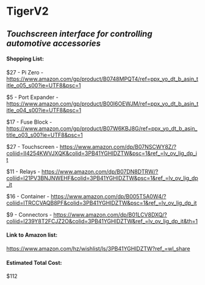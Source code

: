 # TigerV2
## ***Touchscreen interface for controlling automotive accessories***


#### Shopping List:
$27 - Pi Zero       - https://www.amazon.com/gp/product/B0748MPQT4/ref=ppx_yo_dt_b_asin_title_o05_s00?ie=UTF8&psc=1

$5  - Port Expander - https://www.amazon.com/gp/product/B00I6OEWJM/ref=ppx_yo_dt_b_asin_title_o04_s00?ie=UTF8&psc=1

$17 - Fuse Block    - https://www.amazon.com/gp/product/B07W6KBJ8G/ref=ppx_yo_dt_b_asin_title_o03_s00?ie=UTF8&psc=1

$27 - Touchscreen   - https://www.amazon.com/dp/B07NSCWY8Z/?coliid=II4254KWVJXQK&colid=3PB41YGHIDZTW&psc=1&ref_=lv_ov_lig_dp_it

$11 - Relays        - https://www.amazon.com/dp/B07DN8DTRW/?coliid=I21PV3BNJNWEHF&colid=3PB41YGHIDZTW&psc=1&ref_=lv_ov_lig_dp_it

$16 - Container     - https://www.amazon.com/dp/B005T5A0W4/?coliid=ITRCCVAQB8PF&colid=3PB41YGHIDZTW&psc=1&ref_=lv_ov_lig_dp_it

$9  - Connectors    - https://www.amazon.com/dp/B01LCV8DXQ/?coliid=I239Y8T2FCJZ2O&colid=3PB41YGHIDZTW&ref_=lv_ov_lig_dp_it&th=1

  #### Link to Amazon list:
  https://www.amazon.com/hz/wishlist/ls/3PB41YGHIDZTW?ref_=wl_share
  
#### Estimated Total Cost:
$112
